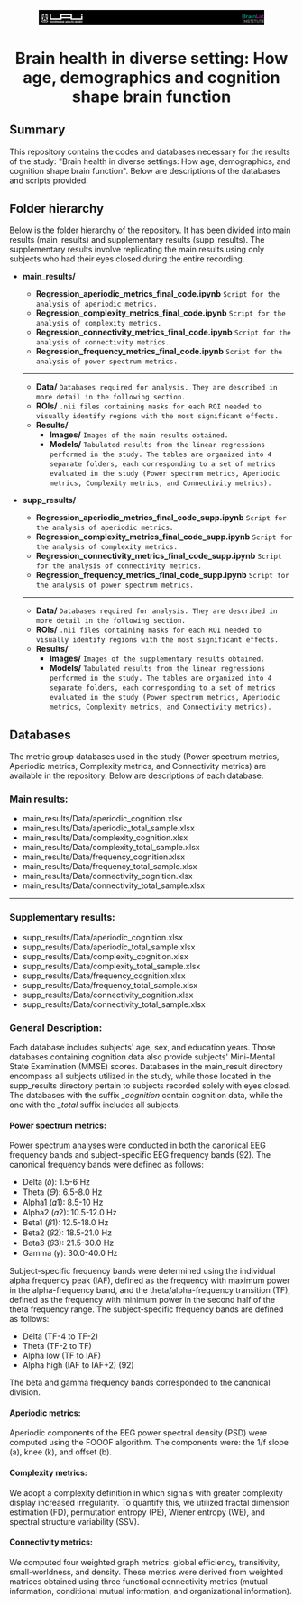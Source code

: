 <p align="center">
  <img src="images/header.png" width="400" alt="Cabecera">
</p>


# <p align="center">Brain health in diverse setting: How age, demographics and cognition shape brain function</p>


## Summary

This repository contains the codes and databases necessary for the results of the study: "Brain health in diverse settings: How age, demographics, and cognition shape brain function". Below are descriptions of the databases and scripts provided.

## Folder hierarchy
Below is the folder hierarchy of the repository. It has been divided into main results (main_results) and supplementary results (supp_results). The supplementary results involve replicating the main results using only subjects who had their eyes closed during the entire recording.

- **main_results/**
  - **Regression_aperiodic_metrics_final_code.ipynb** `Script for the analysis of aperiodic metrics.`
  - **Regression_complexity_metrics_final_code.ipynb** `Script for the analysis of complexity metrics.`
  - **Regression_connectivity_metrics_final_code.ipynb** `Script for the analysis of connectivity metrics.`
  - **Regression_frequency_metrics_final_code.ipynb** `Script for the analysis of power spectrum metrics.`
  - --
  - **Data/** `Databases required for analysis. They are described in more detail in the following section.`
  - **ROIs/** `.nii files containing masks for each ROI needed to visually identify regions with the most significant effects.`
  - **Results/**
       - **Images/** `Images of the main results obtained.`
       - **Models/** `Tabulated results from the linear regressions performed in the study. The tables are organized into 4 separate folders, each corresponding to a set of metrics evaluated in the study (Power spectrum metrics, Aperiodic metrics, Complexity metrics, and Connectivity metrics).`



- **supp_results/**
  - **Regression_aperiodic_metrics_final_code_supp.ipynb** `Script for the analysis of aperiodic metrics.`
  - **Regression_complexity_metrics_final_code_supp.ipynb** `Script for the analysis of complexity metrics.`
  - **Regression_connectivity_metrics_final_code_supp.ipynb** `Script for the analysis of connectivity metrics.`
  - **Regression_frequency_metrics_final_code_supp.ipynb** `Script for the analysis of power spectrum metrics.`
  - --
  - **Data/** `Databases required for analysis. They are described in more detail in the following section.`
  - **ROIs/** `.nii files containing masks for each ROI needed to visually identify regions with the most significant effects.`
  - **Results/**
       - **Images/** `Images of the supplementary results obtained.`  
       - **Models/** `Tabulated results from the linear regressions performed in the study. The tables are organized into 4 separate folders, each corresponding to a set of metrics evaluated in the study (Power spectrum metrics, Aperiodic metrics, Complexity metrics, and Connectivity metrics).`


## Databases
The metric group databases used in the study (Power spectrum metrics, Aperiodic metrics, Complexity metrics, and Connectivity metrics) are available in the repository. Below are descriptions of each database:

### Main results:
- main_results/Data/aperiodic_cognition.xlsx
- main_results/Data/aperiodic_total_sample.xlsx
- main_results/Data/complexity_cognition.xlsx
- main_results/Data/complexity_total_sample.xlsx
- main_results/Data/frequency_cognition.xlsx
- main_results/Data/frequency_total_sample.xlsx
- main_results/Data/connectivity_cognition.xlsx
- main_results/Data/connectivity_total_sample.xlsx
---
### Supplementary results:
- supp_results/Data/aperiodic_cognition.xlsx
- supp_results/Data/aperiodic_total_sample.xlsx
- supp_results/Data/complexity_cognition.xlsx
- supp_results/Data/complexity_total_sample.xlsx
- supp_results/Data/frequency_cognition.xlsx
- supp_results/Data/frequency_total_sample.xlsx
- supp_results/Data/connectivity_cognition.xlsx
- supp_results/Data/connectivity_total_sample.xlsx

### General Description:
Each database includes subjects' age, sex, and education years. Those databases containing cognition data also provide subjects' Mini-Mental State Examination (MMSE) scores. Databases in the main_result directory encompass all subjects utilized in the study, while those located in the supp_results directory pertain to subjects recorded solely with eyes closed. The databases with the suffix *_cognition* contain cognition data, while the one with the *_total* suffix includes all subjects.

#### Power spectrum metrics:

Power spectrum analyses were conducted in both the canonical EEG frequency bands and subject-specific EEG frequency bands (92). The canonical frequency bands were defined as follows: 

- Delta (𝛿): 1.5-6 Hz
- Theta (𝛳): 6.5-8.0 Hz
- Alpha1 (𝛼1): 8.5-10 Hz
- Alpha2 (𝛼2): 10.5-12.0 Hz
- Beta1 (𝛽1): 12.5-18.0 Hz
- Beta2 (𝛽2): 18.5-21.0 Hz
- Beta3 (𝛽3): 21.5-30.0 Hz
- Gamma (𝛾): 30.0-40.0 Hz

Subject-specific frequency bands were determined using the individual alpha frequency peak (IAF), defined as the frequency with maximum power in the alpha-frequency band, and the theta/alpha-frequency transition (TF), defined as the frequency with minimum power in the second half of the theta frequency range. The subject-specific frequency bands are defined as follows: 

- Delta (TF-4 to TF-2)
- Theta (TF-2 to TF)
- Alpha low (TF to IAF)
- Alpha high (IAF to IAF+2) (92)

The beta and gamma frequency bands corresponded to the canonical division.

#### Aperiodic metrics:

Aperiodic components of the EEG power spectral density (PSD) were computed using the FOOOF algorithm. The components were: the 1/f slope (a), knee (k), and offset (b).

#### Complexity metrics:

We adopt a complexity definition in which signals with greater complexity display increased irregularity. To quantify this, we utilized fractal dimension estimation (FD), permutation entropy (PE), Wiener entropy (WE), and spectral structure variability (SSV).

#### Connectivity metrics:

We computed four weighted graph metrics: global efficiency, transitivity, small-worldness, and density. These metrics were derived from weighted matrices obtained using three functional connectivity metrics (mutual information, conditional mutual information, and organizational information).

